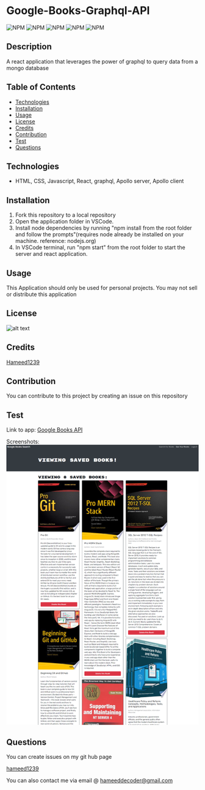 # Google-Books-Graphql-API

![NPM](https://img.shields.io/badge/license-MIT-green) ![NPM](https://img.shields.io/github/followers/hameed1239?style=social) ![NPM](https://img.shields.io/github/languages/top/hameed1239/google-books-graphql-api) ![NPM](https://img.shields.io/github/languages/count/hameed1239/google-books-graphql-api) ![NPM](https://img.shields.io/website?down_color=red&down_message=offline&up_color=green&up_message=online&url=https%3A%2F%2Fgoogle-books-hameed1239.herokuapp.com%2F)

## Description

A react application that leverages the power of graphql to query data from a mongo database

## Table of Contents

* [Technologies](#technologies)
* [Installation](#installation)
* [Usage](#usage)
* [License](#license)
* [Credits](#credits)
* [Contribution](#contribution)
* [Test](#test)
* [Questions](#questions)

## Technologies

* HTML, CSS, Javascript, React, graphql, Apollo server, Apollo client

## Installation

1. Fork this repository to a local repository
2. Open the application folder in VSCode.
3. Install node dependencies by running "npm install from the root folder and follow the prompts"(requires node already be installed on your machine. reference: nodejs.org)
4. In VSCode terminal, run "npm start" from the root folder to start the server and react application.

## Usage

This Application should only be used for personal projects. You may not sell or distribute this application

## License

![alt text](https://img.shields.io/badge/license-MIT-blueviolet?style=for-the-badge&logo=appveyor "license badge")

## Credits

[Hameed1239](https://github.com/hameed1239)

## Contribution

You can contribute to this project by creating an issue on this repository

## Test

Link to app: [Google Books API](https://google-books-hameed1239.herokuapp.com/)

Screenshots:
![Screenshot](Capture.PNG)

## Questions

You can create issues on my git hub page

[hameed1239](https://github.com/hameed1239)

You can also contact me via email @ hameeddecoder@gmail.com

